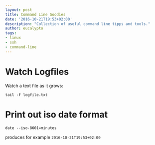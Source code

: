 ```yaml
---
layout: post
title: Command Line Goodies
date: '2016-10-21T19:53+02:00'
description: "Collection of useful command line tipps and tools."
author: eucalypto
tags:
- linux
- ssh
- command-line
---
```



# Watch Logfiles

Watch a text file as it grows:

    tail -f logfile.txt


#  Print out iso date format

    date --iso-8601=minutes

produces for example `2016-10-21T19:53+02:00`

